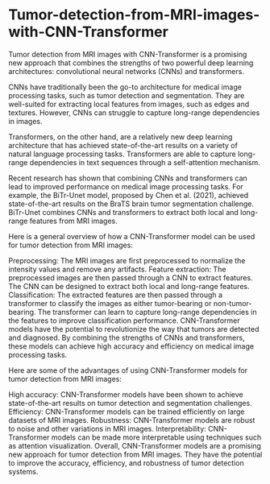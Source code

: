 # Tumor-detection-from-MRI-images-with-CNN-Transformer

Tumor detection from MRI images with CNN-Transformer is a promising new approach that combines the strengths of two powerful deep learning architectures: convolutional neural networks (CNNs) and transformers.

CNNs have traditionally been the go-to architecture for medical image processing tasks, such as tumor detection and segmentation. They are well-suited for extracting local features from images, such as edges and textures. However, CNNs can struggle to capture long-range dependencies in images.

Transformers, on the other hand, are a relatively new deep learning architecture that has achieved state-of-the-art results on a variety of natural language processing tasks. Transformers are able to capture long-range dependencies in text sequences through a self-attention mechanism.

Recent research has shown that combining CNNs and transformers can lead to improved performance on medical image processing tasks. For example, the BiTr-Unet model, proposed by Chen et al. (2021), achieved state-of-the-art results on the BraTS brain tumor segmentation challenge. BiTr-Unet combines CNNs and transformers to extract both local and long-range features from MRI images.

Here is a general overview of how a CNN-Transformer model can be used for tumor detection from MRI images:

Preprocessing: The MRI images are first preprocessed to normalize the intensity values and remove any artifacts.
Feature extraction: The preprocessed images are then passed through a CNN to extract features. The CNN can be designed to extract both local and long-range features.
Classification: The extracted features are then passed through a transformer to classify the images as either tumor-bearing or non-tumor-bearing. The transformer can learn to capture long-range dependencies in the features to improve classification performance.
CNN-Transformer models have the potential to revolutionize the way that tumors are detected and diagnosed. By combining the strengths of CNNs and transformers, these models can achieve high accuracy and efficiency on medical image processing tasks.

Here are some of the advantages of using CNN-Transformer models for tumor detection from MRI images:

High accuracy: CNN-Transformer models have been shown to achieve state-of-the-art results on tumor detection and segmentation challenges.
Efficiency: CNN-Transformer models can be trained efficiently on large datasets of MRI images.
Robustness: CNN-Transformer models are robust to noise and other variations in MRI images.
Interpretability: CNN-Transformer models can be made more interpretable using techniques such as attention visualization.
Overall, CNN-Transformer models are a promising new approach for tumor detection from MRI images. They have the potential to improve the accuracy, efficiency, and robustness of tumor detection systems.
